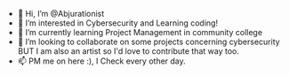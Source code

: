 - 👋 Hi, I’m @Abjurationist
- 👀 I’m interested in Cybersecurity and Learning coding!
- 🌱 I’m currently learning Project Management in community college
- 💞️ I’m looking to collaborate on some projects concerning cybersecurity BUT I am also an artist so I'd love to contribute that way too.
- 📫 PM me on here :), I Check every other day.


<!---
Abjurationist/Abjurationist is a ✨ special ✨ repository because its `README.md` (this file) appears on your GitHub profile.
You can click the Preview link to take a look at your changes.
--->
